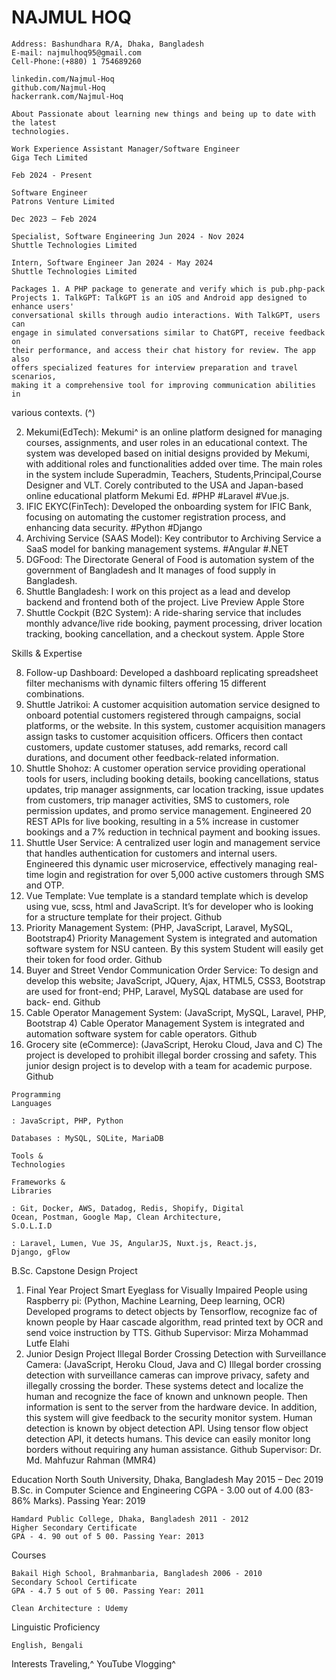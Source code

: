 # NAJMUL HOQ

```
Address: Bashundhara R/A, Dhaka, Bangladesh
E-mail: najmulhoq95@gmail.com
Cell-Phone:(+880) 1 754689260
```
```
linkedin.com/Najmul-Hoq
github.com/Najmul-Hoq
hackerrank.com/Najmul-Hoq
```
```
About Passionate about learning new things and being up to date with the latest
technologies.
```
```
Work Experience Assistant Manager/Software Engineer
Giga Tech Limited
```
```
Feb 2024 - Present
```
```
Software Engineer
Patrons Venture Limited
```
```
Dec 2023 – Feb 2024
```
```
Specialist, Software Engineering Jun 2024 - Nov 2024
Shuttle Technologies Limited
```
```
Intern, Software Engineer Jan 2024 - May 2024
Shuttle Technologies Limited
```
```
Packages 1. A PHP package to generate and verify which is pub.php-pack
Projects 1. TalkGPT: TalkGPT is an iOS and Android app designed to enhance users'
conversational skills through audio interactions. With TalkGPT, users can
engage in simulated conversations similar to ChatGPT, receive feedback on
their performance, and access their chat history for review. The app also
offers specialized features for interview preparation and travel scenarios,
making it a comprehensive tool for improving communication abilities in
```
various contexts. (^)

2. Mekumi(EdTech): Mekumi^ is an online platform designed for managing
courses, assignments, and user roles in an educational context. The system
was developed based on initial designs provided by Mekumi, with additional
roles and functionalities added over time. The main roles in the system
include Superadmin, Teachers, Students,Principal,Course Designer and VLT.
Corely contributed to the USA and Japan-based online educational platform
Mekumi Ed. #PHP #Laravel #Vue.js.
3. IFIC EKYC(FinTech): Developed the onboarding system for IFIC Bank,
focusing on automating the customer registration process, and enhancing
data security. #Python #Django
4. Archiving Service (SAAS Model): Key contributor to Archiving Service a
SaaS model for banking management systems. #Angular #.NET
5. DGFood: The Directorate General of Food is automation system of the
government of Bangladesh and It manages of food supply in Bangladesh.
6. Shuttle Bangladesh: I work on this project as a lead and develop backend
    and frontend both of the project. Live Preview Apple Store
7. Shuttle Cockpit (B2C System): A ride-sharing service that includes
    monthly advance/live ride booking, payment processing, driver location
    tracking, booking cancellation, and a checkout system. Apple Store


Skills & Expertise

8. Follow-up Dashboard: Developed a dashboard replicating spreadsheet
filter mechanisms with dynamic filters offering 15 different combinations.
9. Shuttle Jatrikoi: A customer acquisition automation service designed to
onboard potential customers registered through campaigns, social platforms,
or the website. In this system, customer acquisition managers assign tasks to
customer acquisition officers. Officers then contact customers, update
customer statuses, add remarks, record call durations, and document other
feedback-related information.
10. Shuttle Shohoz: A customer operation service providing operational
tools for users, including booking details, booking cancellations, status
updates, trip manager assignments, car location tracking, issue updates
from customers, trip manager activities, SMS to customers, role
permission updates, and promo service management. Engineered 20
REST APIs for live booking, resulting in a 5% increase in customer
bookings and a 7% reduction in technical payment and booking issues.
11. Shuttle User Service: A centralized user login and management
service that handles authentication for customers and internal users.
Engineered this dynamic user microservice, effectively managing real-time
login and registration for over 5,000 active customers through SMS and
OTP.
12. Vue Template: Vue template is a standard template which is develop
using vue, scss, html and JavaScript. It’s for developer who is looking for a
structure template for their project. Github
13. Priority Management System: (PHP, JavaScript, Laravel, MySQL,
Bootstrap4) Priority Management System is integrated and automation
software system for NSU canteen. By this system Student will easily get their
token for food order. Github
14. Buyer and Street Vendor Communication Order Service: To design
and develop this website; JavaScript, JQuery, Ajax, HTML5, CSS3, Bootstrap
are used for front-end; PHP, Laravel, MySQL database are used for back-
end. Github
15. Cable Operator Management System: (JavaScript, MySQL, Laravel,
PHP, Bootstrap 4) Cable Operator Management System is integrated and
automation software system for cable operators. Github
16. Grocery site (eCommerce): (JavaScript, Heroku Cloud, Java and C)
The project is developed to prohibit illegal border crossing and safety. This
junior design project is to develop with a team for academic purpose. Github

```
Programming
Languages
```
```
: JavaScript, PHP, Python
```
```
Databases : MySQL, SQLite, MariaDB
```
```
Tools &
Technologies
```
```
Frameworks &
Libraries
```
```
: Git, Docker, AWS, Datadog, Redis, Shopify, Digital
Ocean, Postman, Google Map, Clean Architecture,
S.O.L.I.D
```
```
: Laravel, Lumen, Vue JS, AngularJS, Nuxt.js, React.js,
Django, gFlow
```

B.Sc. Capstone
Design Project

1. Final Year Project
Smart Eyeglass for Visually Impaired People using Raspberry pi:
(Python, Machine Learning, Deep learning, OCR)
Developed programs to detect objects by Tensorflow, recognize fac of known
people by Haar cascade algorithm, read printed text by OCR and send voice
instruction by TTS. Github
Supervisor: Mirza Mohammad Lutfe Elahi
2. Junior Design Project
Illegal Border Crossing Detection with Surveillance Camera:
(JavaScript, Heroku Cloud, Java and C)
Illegal border crossing detection with surveillance cameras can improve
privacy, safety and illegally crossing the border. These systems detect and
localize the human and recognize the face of known and unknown people.
Then information is sent to the server from the hardware device. In addition,
this system will give feedback to the security monitor system. Human
detection is known by object detection API. Using tensor flow object detection
API, it detects humans. This device can easily monitor long borders without
requiring any human assistance. Github
Supervisor: Dr. Md. Mahfuzur Rahman (MMR4)

Education North South University, Dhaka, Bangladesh May 2015 – Dec 2019
B.Sc. in Computer Science and Engineering
CGPA - 3.00 out of 4.00 (83-86% Marks). Passing Year: 2019

```
Hamdard Public College, Dhaka, Bangladesh 2011 - 2012
Higher Secondary Certificate
GPA - 4. 90 out of 5 00. Passing Year: 2013
```
Courses

```
Bakail High School, Brahmanbaria, Bangladesh 2006 - 2010
Secondary School Certificate
GPA - 4.7 5 out of 5 00. Passing Year: 2011
```
```
Clean Architecture : Udemy
```
Linguistic
Proficiency

```
English, Bengali
```
Interests Traveling,^ YouTube Vlogging^


